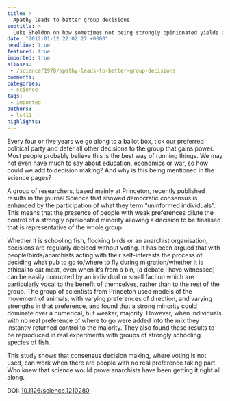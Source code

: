 ```yaml
---
title: >
  Apathy leads to better group decisions
subtitle: >
  Luke Sheldon on how sometimes not being strongly opinionated yields a better group consensus
date: "2012-01-12 22:02:27 +0000"
headline: true
featured: true
imported: true
aliases:
 - /science/1978/apathy-leads-to-better-group-decisions
comments:
categories:
 - science
tags:
 - imported
authors:
 - ls411
highlights:
---
```


Every four or five years we go along to a ballot box, tick our preferred political party and defer all other decisions to the group that gains power. Most people probably believe this is the best way of running things. We may not even have much to say about education, economics or war, so how could we add to decision making? And why is this being mentioned in the science pages?

A group of researchers, based mainly at Princeton, recently published results in the journal Science that showed democratic consensus is enhanced by the participation of what they term “uninformed individuals”. This means that the presence of people with weak preferences dilute the control of a strongly opinionated minority allowing a decision to be finalised that is representative of the whole group.

Whether it is schooling fish, flocking birds or an anarchist organisation, decisions are regularly decided without voting. It has been argued that with people/birds/anarchists acting with their self-interests the process of deciding what pub to go to/where to fly during migration/whether it is ethical to eat meat, even when it’s from a bin, (a debate I have witnessed) can be easily corrupted by an individual or small faction which are particularly vocal to the benefit of themselves, rather than to the rest of the group. The group of scientists from Princeton used models of the movement of animals, with varying preferences of direction, and varying strengths in that preference, and found that a strong minority could dominate over a numerical, but weaker, majority. However, when individuals with no real preference of where to go were added into the mix they instantly returned control to the majority. They also found these results to be reproduced in real experiments with groups of strongly schooling species of fish.

This study shows that consensus decision making, where voting is not used, can work when there are people with no real preference taking part. Who knew that science would prove anarchists have been getting it right all along.

DOI: [10.1126/science.1210280](http://www.sciencemag.org/content/334/6062/1578)
